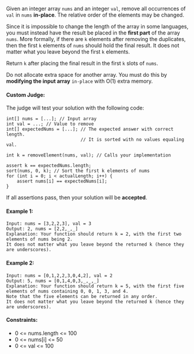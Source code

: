 Given an integer array `nums` and an integer `val`, remove all occurrences of `val` in 
`nums` **in-place**. The relative order of the elements may be changed.

Since it is impossible to change the length of the array in some languages, you must 
instead have the result be placed in the **first part** of the array `nums`. More 
formally, if there are `k` elements after removing the duplicates, then the first `k` 
elements of `nums` should hold the final result. It does not matter what you leave 
beyond the first `k` elements.

Return `k` after placing the final result in the first `k` slots of `nums`.

Do not allocate extra space for another array. You must do this by **modifying the 
input array** `in-place` with O(1) extra memory.

#### Custom Judge:
The judge will test your solution with the following code:

```
int[] nums = [...]; // Input array
int val = ...; // Value to remove
int[] expectedNums = [...]; // The expected answer with correct length.
                            // It is sorted with no values equaling val.

int k = removeElement(nums, val); // Calls your implementation

assert k == expectedNums.length;
sort(nums, 0, k); // Sort the first k elements of nums
for (int i = 0; i < actualLength; i++) {
    assert nums[i] == expectedNums[i];
}
```

If all assertions pass, then your solution will be **accepted**.

#### Example 1:
```
Input: nums = [3,2,2,3], val = 3
Output: 2, nums = [2,2,_,_]
Explanation: Your function should return k = 2, with the first two elements of nums being 2.
It does not matter what you leave beyond the returned k (hence they are underscores).
```

#### Example 2:
```
Input: nums = [0,1,2,2,3,0,4,2], val = 2
Output: 5, nums = [0,1,4,0,3,_,_,_]
Explanation: Your function should return k = 5, with the first five elements of nums containing 0, 0, 1, 3, and 4.
Note that the five elements can be returned in any order.
It does not matter what you leave beyond the returned k (hence they are underscores).
```

#### Constraints:
- 0 <= nums.length <= 100
- 0 <= nums[i] <= 50
- 0 <= val <= 100

